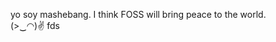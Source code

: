 <p style="text-align: center;">
  
  yo soy mashebang. I think FOSS will bring peace to the world.
  <br>
  (>‿◠)✌️  fds
</p>
